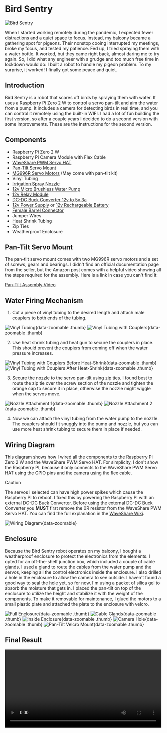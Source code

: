 # Bird Sentry

![Bird Sentry](./images/bird-sentry.jpg)

When I started working remotely during the pandemic, I expected fewer distractions and a quiet space to focus.
Instead, my balcony became a gathering spot for pigeons. Their nonstop cooing interrupted my meetings, broke my focus, and tested my patience.
Fed up, I tried spraying them with a water bottle. It worked, but they came right back, almost daring me to try again.
So, I did what any engineer with a grudge and too much free time in lockdown would do: I built a robot to handle my pigeon problem.
To my surprise, it worked! I finally got some peace and quiet.

## Introduction

Bird Sentry is a robot that scares off birds by spraying them with water.
It uses a Raspberry Pi Zero 2 W to control a servo pan-tilt and aim the water from a pump.
It includes a camera for detecting birds in real time, and you can control it remotely using the built-in WIFI.
I had a lot of fun building the first version, so after a couple years I decided to do a second version with some improvements.
These are the instructions for the second version.

## Components

- Raspberry Pi Zero 2 W
- Raspberry Pi Camera Module with Flex Cable
- [WaveShare PWM Servo HAT](https://www.waveshare.com/servo-driver-hat.htm)
- [Pan-Tilt Servo Mount](https://www.amazon.ca/gp/product/B07PQ12TXS)
- [MG996R Servo Motors](https://www.amazon.ca/gp/product/B07PQ12TXS) (May come with pan-tilt kit)
- Vinyl Tubing
- [Irrigation Spray Nozzle](https://www.amazon.ca/gp/product/B0CGLZG53L)
- [12v Micro Brushless Water Pump](https://www.amazon.ca/gp/product/B071RF314K)
- [12v Relay Module](https://www.amazon.ca/gp/product/B07WQH63FB)
- [DC-DC Buck Converter 12v to 5v 3a](https://www.amazon.ca/gp/product/B0B2RF1L92)
- [12v Power Supply](https://www.amazon.ca/gp/product/B01GEA8PQA) or [12v Rechargeable Battery](https://www.amazon.ca/gp/product/B07YRZYLKV)
- [Female Barrel Connector](https://www.amazon.ca/gp/product/B01J1WZENK)
- Jumper Wires
- Heat Shrink Tubing
- Zip Ties
- Weatherproof Enclosure

## Pan-Tilt Servo Mount

The pan-tilt servo mount comes with two MG996R servo motors and a set of screws, gears and bearings. I didn't find an official documentation page from the seller, but the Amazon post comes with a helpful video showing all the steps required for the assembly. Here is a link in case you can't find it:

[Pan-Tilt Assembly Video](/elechawk-pan-tilt-assembly.mp4)

## Water Firing Mechanism

1. Cut a piece of vinyl tubing to the desired length and attach male couplers to both ends of the tubing.

![Vinyl Tubing](./images/vinyl-tubing.jpg){data-zoomable .thumb}
![Vinyl Tubing with Couplers](./images/vinyl-tubing-couplers.jpg){data-zoomable .thumb}

2. Use heat shrink tubing and heat gun to secure the couplers in place. This should prevent the couplers from coming off when the water pressure increases.

![Vinyl Tubing with Couplers Before Heat-Shrink](./images/tubing-before-heat-shrink.jpg){data-zoomable .thumb}
![Vinyl Tubing with Couplers After Heat-Shrink](./images/tubing-after-heat-shrink.jpg){data-zoomable .thumb}

3. Secure the nozzle to the servo pan-tilt using zip ties. I found best to route the zip tie over the screw section of the nozzle and tighten the orange cap to secure it in place, otherwise the nozzle might wiggle when the servos move.

![Nozzle Attachment 1](./images/nozzle-attachment1.jpg){data-zoomable .thumb}
![Nozzle Attachment 2](./images/nozzle-attachment2.jpg){data-zoomable .thumb}

4. Now we can attach the vinyl tubing from the water pump to the nozzle. The couplers should fit snuggly into the pump and nozzle, but you can use more heat shrink tubing to secure them in place if needed.

## Wiring Diagram

This diagram shows how I wired all the components to the Raspberry Pi Zero 2 W and the WaveShare PWM Servo HAT. For simplicity, I don't show the Raspberry PI, because it only connects to the WaveShare PWM Servo HAT using the GPIO pins and the camera using the flex cable.

> [!CAUTION]
> The servos I selected can have high power spikes which cause the Raspberry PI to reboot. I fixed this by powering the Raspberry PI with an external DC-DC Buck Converter.
Before using the external DC-DC Buck Converter you **MUST** first remove the 0R resistor from the WaveShare PWM Servo HAT. You can find the full explanation in the [WaveShare Wiki](https://www.waveshare.com/wiki/Servo_Driver_HAT).

![Wiring Diagram](./images/wiring-diagram.png){data-zoomable}

## Enclosure

Because the Bird Sentry robot operates on my balcony, I bought a weatherproof enclosure to protect the electronics from the elements.
I opted for an off-the-shelf junction box, which included a couple of cable glands.
I used a gland to route the cables from the water pump and the servos, keeping all the control electronics inside the enclosure.
I also drilled a hole in the enclosure to allow the camera to see outside. I haven't found a good way to seal the hole yet, so for now, I'm using a packet of silica gel to absorb the moisture that gets in.
I placed the pan-tilt on top of the enclosure to utilize the height and stabilize it with the weight of the components. To make it removable for maintenance, I glued the motors to a small plastic plate and attached the plate to the enclosure with velcro.

![Full Enclosure](./images/enclosure/full-mounted.jpg){data-zoomable .thumb}
![Cable Glands](./images/enclosure/cable-glands.jpg){data-zoomable .thumb}
![Inside Enclosure](./images/enclosure/inside-enclosure.jpg){data-zoomable .thumb}
![Camera Hole](./images/enclosure/camera-hole.jpg){data-zoomable .thumb}
![Pan-Tilt Velcro Mount](./images/enclosure/pan-tilt-velcro-mount.jpg){data-zoomable .thumb}

## Final Result

<video controls width="500px" style="margin:auto">
  <source src="/bird-sentry.mp4" type="video/mp4">
</video>

